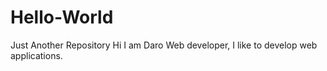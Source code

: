 # Hello-World
Just Another Repository
Hi I am Daro Web developer,
I like to develop web applications.

